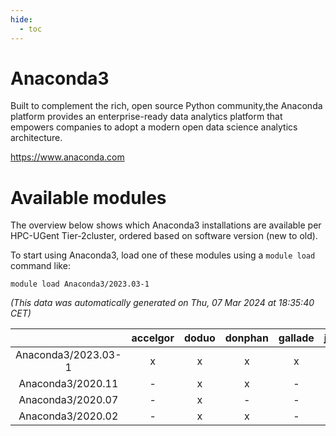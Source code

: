 ```yaml
---
hide:
  - toc
---
```


Anaconda3
=========


Built to complement the rich, open source Python community,the Anaconda platform provides an enterprise-ready data analytics platform that empowers companies to adopt a modern open data science analytics architecture.

https://www.anaconda.com
# Available modules


The overview below shows which Anaconda3 installations are available per HPC-UGent Tier-2cluster, ordered based on software version (new to old).

To start using Anaconda3, load one of these modules using a `module load` command like:

```shell
module load Anaconda3/2023.03-1
```

*(This data was automatically generated on Thu, 07 Mar 2024 at 18:35:40 CET)*  

| |accelgor|doduo|donphan|gallade|joltik|skitty|
| :---: | :---: | :---: | :---: | :---: | :---: | :---: |
|Anaconda3/2023.03-1|x|x|x|x|x|x|
|Anaconda3/2020.11|-|x|x|-|x|-|
|Anaconda3/2020.07|-|x|-|-|-|-|
|Anaconda3/2020.02|-|x|x|-|x|-|
